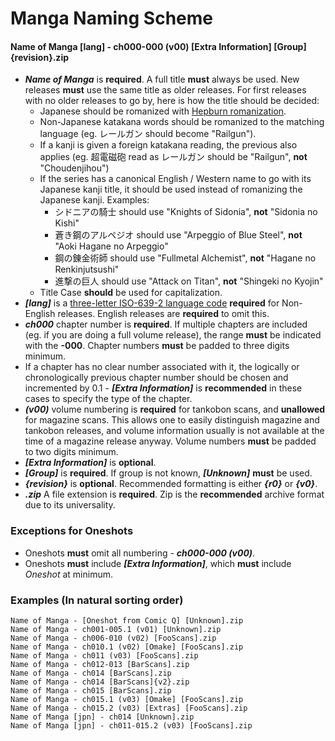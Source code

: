 # Manga Naming Scheme

#### **Name of Manga [lang] - ch000-000 (v00) [Extra Information] [Group]{revision}.zip**

- ***Name of Manga*** is **required**. A full title **must** always be used. New releases **must** use the same title as older releases. For first releases with no older releases to go by, here is how the title should be decided:
  * Japanese should be romanized with [Hepburn romanization](http://en.wikipedia.org/wiki/Hepburn_romanization).
  * Non-Japanese katakana words should be romanized to the matching language (eg. レールガン should become "Railgun").
  * If a kanji is given a foreign katakana reading, the previous also applies (eg. 超電磁砲 read as レールガン should be "Railgun", **not** "Choudenjihou")
  * If the series has a canonical English / Western name to go with its Japanese kanji title, it should be used instead of romanizing the Japanese kanji. Examples:
      *  シドニアの騎士 should use "Knights of Sidonia", **not** "Sidonia no Kishi"
      * 蒼き鋼のアルペジオ should use "Arpeggio of Blue Steel", **not** "Aoki Hagane no Arpeggio"
      * 鋼の錬金術師 should use "Fullmetal Alchemist", **not** "Hagane no Renkinjutsushi"
      * 進撃の巨人 should use "Attack on Titan", **not** "Shingeki no Kyojin"
  * Title Case **should** be used for capitalization.
- ***[lang]*** is a [three-letter ISO-639-2 language code](http://en.wikipedia.org/wiki/List_of_ISO_639-1_codes) **required** for Non-English releases. English releases are **required** to omit this.
- ***ch000*** chapter number is **required**. If multiple chapters are included (eg. if you are doing a full volume release), the range **must** be indicated with the **-000**. Chapter numbers **must** be padded to three digits minimum.
- If a chapter has no clear number associated with it, the logically or chronologically previous chapter number should be chosen and incremented by 0.1 - ***[Extra Information]*** is **recommended** in these cases to specify the type of the chapter.
- ***(v00)*** volume numbering is **required** for tankobon scans, and **unallowed** for magazine scans. This allows one to easily distinguish magazine and tankobon releases, and volume information usually is not available at the time of a magazine release anyway. Volume numbers **must** be padded to two digits minimum.
- ***[Extra Information]*** is **optional**.
- ***[Group]*** is **required**. If group is not known, ***[Unknown]*** **must** be used.
- ***{revision}*** is **optional**. Recommended formatting is either ***{r0}*** or ***{v0}***.
- ***.zip*** A file extension is **required**. Zip is the **recommended** archive format due to its universality.

### Exceptions for Oneshots
- Oneshots **must** omit all numbering - ***ch000-000 (v00)***.
- Oneshots **must** include ***[Extra Information]***, which **must** include *Oneshot* at minimum.

### Examples (In natural sorting order)
```
Name of Manga - [Oneshot from Comic Q] [Unknown].zip
Name of Manga - ch001-005.1 (v01) [Unknown].zip
Name of Manga - ch006-010 (v02) [FooScans].zip
Name of Manga - ch010.1 (v02) [Omake] [FooScans].zip
Name of Manga - ch011 (v03) [FooScans].zip
Name of Manga - ch012-013 [BarScans].zip
Name of Manga - ch014 [BarScans].zip
Name of Manga - ch014 [BarScans]{v2}.zip
Name of Manga - ch015 [BarScans].zip
Name of Manga - ch015.1 (v03) [Omake] [FooScans].zip
Name of Manga - ch015.2 (v03) [Extras] [FooScans].zip
Name of Manga [jpn] - ch014 [Unknown].zip
Name of Manga [jpn] - ch011-015.2 (v03) [FooScans].zip
```